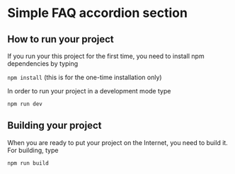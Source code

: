 # Simple FAQ accordion section

## How to run your project

If you run your this project for the first time, you need to install npm dependencies by typing

```npm install``` (this is for the one-time installation only)

In order to run your project in a development mode type

```npm run dev```

## Building your project

When you are ready to put your project on the Internet, you need to build it. For building, type

```npm run build```




